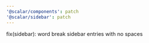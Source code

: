 ```yaml
---
'@scalar/components': patch
'@scalar/sidebar': patch
---
```


fix(sidebar): word break sidebar entries with no spaces
